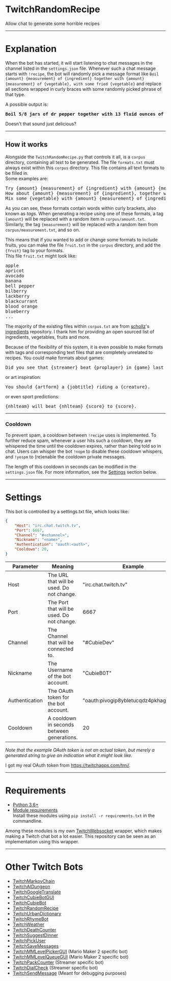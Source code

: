 # TwitchRandomRecipe
 Allow chat to generate some horrible recipes

---

# Explanation
When the bot has started, it will start listening to chat messages in the channel listed in the `settings.json` file. Whenever such a chat message starts with `!recipe`, the bot will randomly pick a message format like `Boil {amount} {measurement} of {ingredient} together with {amount} {measurement} of {vegetable}, with some fried {vegetable}` and replace all sections wrapped in curly braces with some randomly picked phrase of that type.

A possible output is:
<pre>
<b>Boil 5/8 jars of dr pepper together with 13 fluid ounces of watermelon, with some fried radish.</b>
</pre>
Doesn't that sound just delicious?

---

## How it works
Alongside the `TwitchRandomRecipe.py` that controls it all, is a `corpus` directory, containing all text to be generated. The file `formats.txt` must always exist within this `corpus` directory. This file contains all text formats to be filled in.<br>
Some examples are:
<pre>
Try {amount} {measurement} of {ingredient} with {amount} {measurement} of {vegetable}, topped with {herb} and {herb}.
How about {amount} {measurement} of {ingredient}, together with {amount} {measurement} of {ingredient}, and seasoned with some {herb}.
Mix some {vegetable} with {amount} {measurement} of {ingredient}, served ontop of {ingredient}.
</pre>
As you can see, these formats contain words within curly brackets, also known as *tags*. When generating a recipe using one of these formats, a tag `{amount}` will be replaced with a random item in `corpus/amount.txt`.<br>
Similarly, the tag `{measurement}` will be replaced with a random item from `corpus/measurement.txt`, and so on.

This means that if you wanted to add or change some formats to include fruits, you can make the file `fruit.txt` in the `corpus` directory, and add the `{fruit}` tag to your formats.<br>
This file `fruit.txt` might look like:
<pre>
apple
apricot
avocado
banana
bell pepper
bilberry
lackberry
blackcurrant
blood orange
blueberry
...
</pre>
The majority of the existing files within `corpus.txt` are from [schollz](https://github.com/schollz)'s [ingredients](https://github.com/schollz/ingredients/tree/master/corpus) repository. I thank him for providing an open sourced list of ingredients, vegetables, fruits and more.

Because of the flexibility of this system, it is even possible to make formats with tags and corresponding text files that are completely unrelated to recipes. You could make formats about games:<br>
<pre>Did you see that {streamer} beat {proplayer} in {game} last night?</pre>
or art inspiration:<br>
<pre>You should {artform} a {jobtitle} riding a {creature}.</pre>
or even sport predictions:<br>
<pre>{nhlteam} will beat {nhlteam} {score} to {score}.</pre>

---
### Cooldown

To prevent spam, a cooldown between `!recipe` uses is implemented. To further reduce spam, whenever a user hits such a cooldown, they are whispered the time until the cooldown expires, rather than being told so in chat. Users can whisper the bot `!nopm` to disable these cooldown whispers, and `!yespm` to (re)enable the cooldown private messages.

The length of this cooldown in seconds can be modified in the `settings.json` file. For more information, see the [Settings](#settings) section below.

---

# Settings
This bot is controlled by a settings.txt file, which looks like:
```json
{
    "Host": "irc.chat.twitch.tv",
    "Port": 6667,
    "Channel": "#<channel>",
    "Nickname": "<name>",
    "Authentication": "oauth:<auth>",
    "Cooldown": 20,
}
```

| **Parameter**        | **Meaning** | **Example** |
| -------------------- | ----------- | ----------- |
| Host                 | The URL that will be used. Do not change.                         | "irc.chat.twitch.tv" |
| Port                 | The Port that will be used. Do not change.                        | 6667 |
| Channel              | The Channel that will be connected to.                            | "#CubieDev" |
| Nickname             | The Username of the bot account.                                  | "CubieB0T" |
| Authentication       | The OAuth token for the bot account.                              | "oauth:pivogip8ybletucqdz4pkhag6itbax" |
| Cooldown | A cooldown in seconds between generations. | 20 |

*Note that the example OAuth token is not an actual token, but merely a generated string to give an indication what it might look like.*

I got my real OAuth token from https://twitchapps.com/tmi/.

---

# Requirements
* [Python 3.6+](https://www.python.org/downloads/)
* [Module requirements](requirements.txt)<br>
Install these modules using `pip install -r requirements.txt` in the commandline.

Among these modules is my own [TwitchWebsocket](https://github.com/CubieDev/TwitchWebsocket) wrapper, which makes making a Twitch chat bot a lot easier.
This repository can be seen as an implementation using this wrapper.

---

# Other Twitch Bots

* [TwitchMarkovChain](https://github.com/CubieDev/TwitchMarkovChain)
* [TwitchAIDungeon](https://github.com/CubieDev/TwitchAIDungeon)
* [TwitchGoogleTranslate](https://github.com/CubieDev/TwitchGoogleTranslate)
* [TwitchCubieBotGUI](https://github.com/CubieDev/TwitchCubieBotGUI)
* [TwitchCubieBot](https://github.com/CubieDev/TwitchCubieBot)
* [TwitchRandomRecipe](https://github.com/CubieDev/TwitchRandomRecipe)
* [TwitchUrbanDictionary](https://github.com/CubieDev/TwitchUrbanDictionary)
* [TwitchRhymeBot](https://github.com/CubieDev/TwitchRhymeBot)
* [TwitchWeather](https://github.com/CubieDev/TwitchWeather)
* [TwitchDeathCounter](https://github.com/CubieDev/TwitchDeathCounter)
* [TwitchSuggestDinner](https://github.com/CubieDev/TwitchSuggestDinner)
* [TwitchPickUser](https://github.com/CubieDev/TwitchPickUser)
* [TwitchSaveMessages](https://github.com/CubieDev/TwitchSaveMessages)
* [TwitchMMLevelPickerGUI](https://github.com/CubieDev/TwitchMMLevelPickerGUI) (Mario Maker 2 specific bot)
* [TwitchMMLevelQueueGUI](https://github.com/CubieDev/TwitchMMLevelQueueGUI) (Mario Maker 2 specific bot)
* [TwitchPackCounter](https://github.com/CubieDev/TwitchPackCounter) (Streamer specific bot)
* [TwitchDialCheck](https://github.com/CubieDev/TwitchDialCheck) (Streamer specific bot)
* [TwitchSendMessage](https://github.com/CubieDev/TwitchSendMessage) (Meant for debugging purposes)


